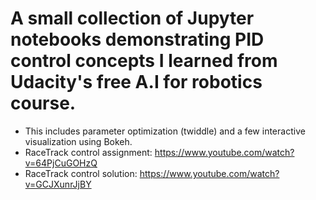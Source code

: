 # A small collection of Jupyter notebooks demonstrating PID control concepts I learned from  Udacity's free A.I for robotics course.
- This includes parameter optimization (twiddle) and a few interactive visualization using Bokeh.
- RaceTrack control assignment: https://www.youtube.com/watch?v=64PjCuGOHzQ
- RaceTrack control solution: https://www.youtube.com/watch?v=GCJXunrJjBY
